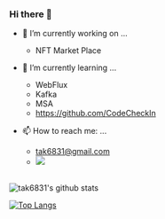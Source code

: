### Hi there 👋

- 🔭 I’m currently working on ...
  - NFT Market Place

- 🌱 I’m currently learning ...
  - WebFlux
  - Kafka
  - MSA
  - https://github.com/CodeCheckIn

- 📫 How to reach me: ...
  - tak6831@gmail.com
  - <a href="mailto:tak6831@gmail.com"><img src="https://img.shields.io/badge/Gmail-d14836?style=flat-square&logo=Gmail&logoColor=white&link=tak6831@gmail.com"/></a>

##

![tak6831's github stats](https://github-readme-stats.vercel.app/api?username=tak6831&theme=dracula&show_icons=true&hide=stars)


[![Top Langs](https://github-readme-stats.vercel.app/api/top-langs/?username=tak6831&layout=compact)](https://github.com/anuraghazra/github-readme-stats)  

<!--
**tak6831/tak6831** is a ✨ _special_ ✨ repository because its `README.md` (this file) appears on your GitHub profile.

Here are some ideas to get you started:

- 🔭 I’m currently working on ...
- 🌱 I’m currently learning ...
- 👯 I’m looking to collaborate on ...
- 🤔 I’m looking for help with ...
- 💬 Ask me about ...
- 📫 How to reach me: ...
- 😄 Pronouns: ...
- ⚡ Fun fact: ...
-->
